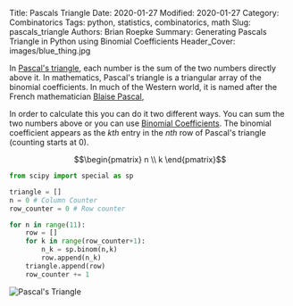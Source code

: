 Title: Pascals Triangle
Date: 2020-01-27
Modified: 2020-01-27
Category: Combinatorics
Tags: python, statistics, combinatorics, math
Slug: pascals_triangle
Authors: Brian Roepke
Summary: Generating Pascals Triangle in Python using Binomial Coefficients
Header_Cover: images/blue_thing.jpg


In [Pascal's triangle](https://en.wikipedia.org/wiki/Pascal%27s_triangle), each number is the sum of the two numbers directly above it. In mathematics, Pascal's triangle is a triangular array of the binomial coefficients. In much of the Western world, it is named after the French mathematician [Blaise Pascal](https://en.wikipedia.org/wiki/Blaise_Pascal),

In order to calculate this you can do it two different ways.  You can sum the two numbers above or you can use [Binomial Coefficients](https://en.wikipedia.org/wiki/Binomial_coefficient). The binomial coefficient appears as the _kth_ entry in the _nth_ row of Pascal's triangle (counting starts at 0).

$$\begin{pmatrix} n \\ k \end{pmatrix}$$

```python
from scipy import special as sp

triangle = []
n = 0 # Column Counter
row_counter = 0 # Row counter

for n in range(11):
    row = []
    for k in range(row_counter+1):
        n_k = sp.binom(n,k)
        row.append(n_k)
    triangle.append(row)
    row_counter += 1
```

![Pascal's Triangle](images/pascals.gif)
